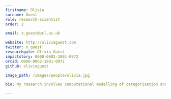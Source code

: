 ```yaml
---
firstname: Olivia
surname: Guest
role: research-scientist
order: 2

email: o.guest@ucl.ac.uk

website: http://oliviaguest.com
twitter: o_guest
researchgate: Olivia_Guest
impactstory: 0000-0002-1891-0972
orcid: 0000-0002-1891-0972
github: oliviaguest

image_path: /images/people/olivia.jpg

bio: My research involves computational modelling of categorisation and semantic memory. I am interested in the representation of categories and concepts in healthy participants, patient groups, infants and children, and animal models.

---
```

